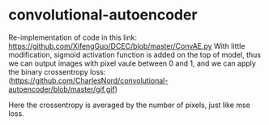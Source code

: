 # convolutional-autoencoder

Re-implementation of code in this link: https://github.com/XifengGuo/DCEC/blob/master/ConvAE.py
With little modification, sigmoid activation function is added on the top of model, thus we can output images with pixel vaule between 0 and 1, and we can apply the binary crossentropy loss:
(https://github.com/CharlesNord/convolutional-autoencoder/blob/master/gif.gif)

Here the crossentropy is averaged by the number of pixels, just like mse loss.
